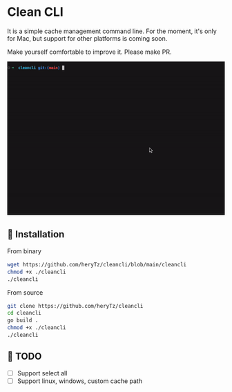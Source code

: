 # Clean CLI

It is a simple cache management command line. For the moment, it's only for Mac, but support for other platforms is coming soon.
 
Make yourself comfortable to improve it. Please make PR.

![](https://github.com/heryTz/cleancli/blob/main/demo.gif)

## 🚀 Installation

From binary

```bash
wget https://github.com/heryTz/cleancli/blob/main/cleancli
chmod +x ./cleancli
./cleancli
```

From source

```bash
git clone https://github.com/heryTz/cleancli
cd cleancli
go build .
chmod +x ./cleancli
./cleancli
```

## 📝 TODO

- [ ] Support select all
- [ ] Support linux, windows, custom cache path

